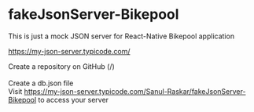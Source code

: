 # fakeJsonServer-Bikepool
This is just a mock JSON server for React-Native Bikepool application


https://my-json-server.typicode.com/

Create a repository on GitHub (<your-username>/<your-repo>) <br>                                                              
Create a db.json file <br>
Visit https://my-json-server.typicode.com/Sanul-Raskar/fakeJsonServer-Bikepool to access your server <br>
